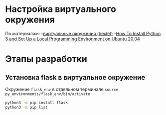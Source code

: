 # Настройка виртуального окружения

По материалам:
-[виртуальные окружения (hexlet)](https://ru.hexlet.io/courses/python-setup-environment/lessons/venv/theory_unit) 
-[How To Install Python 3 and Set Up a Local Programming Environment on Ubuntu 20.04](https://www.digitalocean.com/community/tutorials/how-to-install-python-3-and-set-up-a-local-programming-environment-on-ubuntu-20-04#step-2-setting-up-a-virtual-environment) 


# Этапы разработки

## Установка flask в виртуальное окружение

Окружение `flask_env` в отдельном терминале
`source py_environments/flask_env/bin/activate`

```bash
python3 -m pip install flask
python3 -m pip list
```

